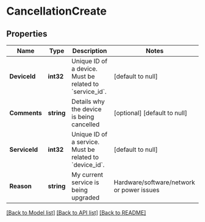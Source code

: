 # CancellationCreate

## Properties
Name | Type | Description | Notes
------------ | ------------- | ------------- | -------------
**DeviceId** | **int32** | Unique ID of a device. Must be related to &#x60;service_id&#x60;. | [default to null]
**Comments** | **string** | Details why the device is being cancelled | [optional] [default to null]
**ServiceId** | **int32** | Unique ID of a service. Must be related to &#x60;device_id&#x60;. | [default to null]
**Reason** | **string** | My current service is being upgraded|Hardware/software/network or power issues|I think I have found a better deal|I have experienced tech support problems|I am consolidating my Hivelocity accounts|I am a reseller and my customer cancelled|I am moving to a different technology solution: Public Cloud|I am moving to a different technology solution: Managed Hosting Company|A product difference (Example: AWS) | [default to null]

[[Back to Model list]](../README.md#documentation-for-models) [[Back to API list]](../README.md#documentation-for-api-endpoints) [[Back to README]](../README.md)


